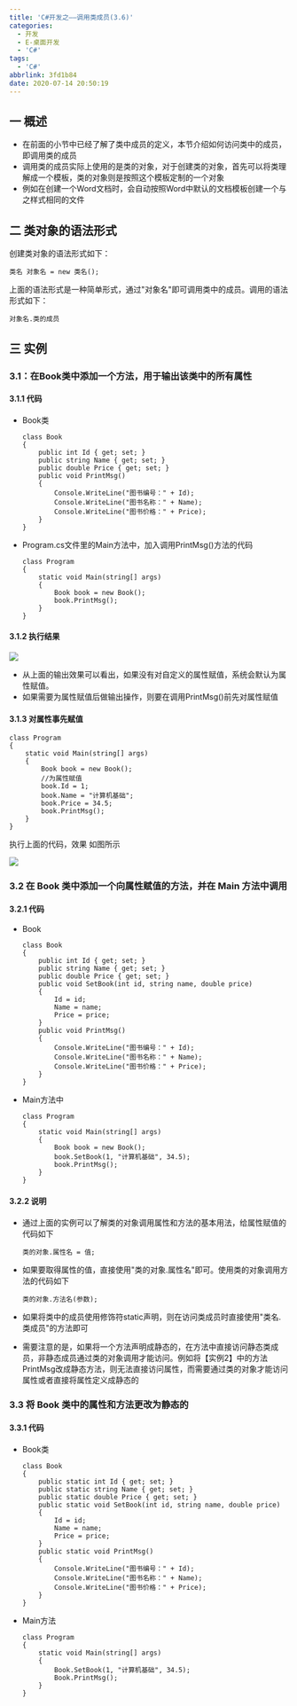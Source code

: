```yaml
---
title: 'C#开发之——调用类成员(3.6)'
categories:
  - 开发
  - E-桌面开发
  - 'C#'
tags:
  - 'C#'
abbrlink: 3fd1b84
date: 2020-07-14 20:50:19
---
```

## 一 概述

* 在前面的小节中已经了解了类中成员的定义，本节介绍如何访问类中的成员，即调用类的成员
* 调用类的成员实际上使用的是类的对象，对于创建类的对象，首先可以将类理解成一个模板，类的对象则是按照这个模板定制的一个对象
* 例如在创建一个Word文档时，会自动按照Word中默认的文档模板创建一个与之样式相同的文件

<!--more-->

## 二 类对象的语法形式
创建类对象的语法形式如下：

```
类名 对象名 = new 类名();
```

上面的语法形式是一种简单形式，通过"对象名"即可调用类中的成员。调用的语法形式如下：

```
对象名.类的成员
```

## 三 实例

###  3.1：在Book类中添加一个方法，用于输出该类中的所有属性 

#### 3.1.1 代码

* Book类

  ```
  class Book
  {
      public int Id { get; set; }
      public string Name { get; set; }
      public double Price { get; set; }
      public void PrintMsg()
      {
          Console.WriteLine("图书编号：" + Id);
          Console.WriteLine("图书名称：" + Name);
          Console.WriteLine("图书价格：" + Price);
      }
  }
  ```

* Program.cs文件里的Main方法中，加入调用PrintMsg()方法的代码

  ```
  class Program
  {
      static void Main(string[] args)
      {
          Book book = new Book();
          book.PrintMsg();
      }
  }
  ```

#### 3.1.2 执行结果

![][1]

* 从上面的输出效果可以看出，如果没有对自定义的属性赋值，系统会默认为属性赋值。
* 如果需要为属性赋值后做输出操作，则要在调用PrintMsg()前先对属性赋值

#### 3.1.3 对属性事先赋值

```
class Program
{
    static void Main(string[] args)
    {
        Book book = new Book();
        //为属性赋值
        book.Id = 1;
        book.Name = "计算机基础";
        book.Price = 34.5;
        book.PrintMsg();
    }
}
```

执行上面的代码，效果 如图所示  

![][2]

### 3.2  在 Book 类中添加一个向属性赋值的方法，并在 Main 方法中调用 

#### 3.2.1 代码

* Book

  ```
  class Book
  {
      public int Id { get; set; }
      public string Name { get; set; }
      public double Price { get; set; }
      public void SetBook(int id, string name, double price)
      {
          Id = id;
          Name = name;
          Price = price;
      }
      public void PrintMsg()
      {
          Console.WriteLine("图书编号：" + Id);
          Console.WriteLine("图书名称：" + Name);
          Console.WriteLine("图书价格：" + Price);
      }
  }
  ```

* Main方法中

  ```
  class Program
  {
      static void Main(string[] args)
      {
          Book book = new Book();
          book.SetBook(1, "计算机基础", 34.5);
          book.PrintMsg();
      }
  }
  ```

#### 3.2.2 说明

* 通过上面的实例可以了解类的对象调用属性和方法的基本用法，给属性赋值的代码如下

  ```
  类的对象.属性名 = 值;
  ```

* 如果要取得属性的值，直接使用"类的对象.属性名"即可。使用类的对象调用方法的代码如下

  ```
  类的对象.方法名(参数);
  ```

* 如果将类中的成员使用修饰符static声明，则在访问类成员时直接使用"类名.类成员"的方法即可

* 需要注意的是，如果将一个方法声明成静态的，在方法中直接访问静态类成员，非静态成员通过类的对象调用才能访问。例如将【实例2】中的方法PrintMsg改成静态方法，则无法直接访问属性，而需要通过类的对象才能访问属性或者直接将属性定义成静态的

### 3.3  将 Book 类中的属性和方法更改为静态的 

#### 3.3.1 代码

* Book类

  ```
  class Book
  {
      public static int Id { get; set; }
      public static string Name { get; set; }
      public static double Price { get; set; }
      public static void SetBook(int id, string name, double price)
      {
          Id = id;
          Name = name;
          Price = price;
      }
      public static void PrintMsg()
      {
          Console.WriteLine("图书编号：" + Id);
          Console.WriteLine("图书名称：" + Name);
          Console.WriteLine("图书价格：" + Price);
      }
  }
  ```

* Main方法

  ```
  class Program
  {
      static void Main(string[] args)
      {
          Book.SetBook(1, "计算机基础", 34.5);
          Book.PrintMsg();
      }
  }
  ```

  


[1]:https://fastly.jsdelivr.net/gh/PGzxc/CDN@master/blog-image/csharp-class-book-func.png
[2]:https://fastly.jsdelivr.net/gh/PGzxc/CDN@master/blog-image/csharp-class-book-value-set.png

